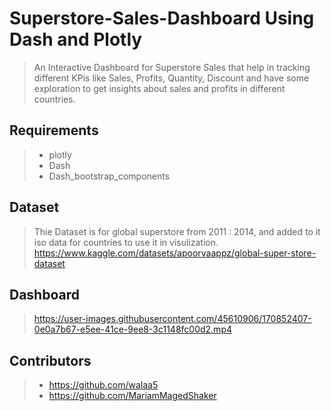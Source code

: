 # Superstore-Sales-Dashboard Using Dash and Plotly
> An Interactive Dashboard for Superstore Sales that help in tracking different KPis like Sales, Profits, Quantity, Discount
> and have some exploration to get insights about sales and profits in different countries.

## Requirements
> * plotly 
> * Dash
> * Dash_bootstrap_components

## Dataset
> Thie Dataset is for global superstore from 2011 : 2014, and added to it iso data for countries to use it in visulization. 
https://www.kaggle.com/datasets/apoorvaappz/global-super-store-dataset

## Dashboard 
> https://user-images.githubusercontent.com/45610906/170852407-0e0a7b67-e5ee-41ce-9ee8-3c1148fc00d2.mp4

## Contributors
> * https://github.com/walaa5
> * https://github.com/MariamMagedShaker
